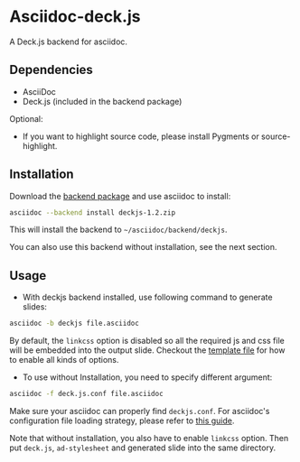 # Asciidoc-deck.js

A Deck.js backend for asciidoc. 


## Dependencies

* AsciiDoc
* Deck.js (included in the backend package)

Optional:

* If you want to highlight source code, please install Pygments or source-highlight.


## Installation

Download the [backend package][deckjs] and use asciidoc to install:

~~~~.bash
asciidoc --backend install deckjs-1.2.zip
~~~~

This will install the backend to `~/asciidoc/backend/deckjs`.

You can also use this backend without installation, see the next section.


## Usage

* With deckjs backend installed, use following command to generate slides:

~~~~.bash
asciidoc -b deckjs file.asciidoc
~~~~

By default, the `linkcss` option is disabled so all the required js and css file will be embedded into the output slide. Checkout the [template file][example] for how to enable all kinds of options.

* To use without Installation, you need to specify different argument:

~~~~.bash
asciidoc -f deck.js.conf file.asciidoc
~~~~

Make sure your asciidoc can properly find `deckjs.conf`. For asciidoc's configuration file loading strategy, please refer to [this guide][asc-conf-guide].

Note that without installation, you also have to enable `linkcss` option. Then put `deck.js`, `ad-stylesheet` and generated slide into the same directory. 



[deckjs]:https://github.com/downloads/houqp/asciidoc-deckjs/deckjs-1.2.2.zip
[deckjs-ext]:https://github.com/downloads/houqp/asciidoc-deckjs/deck.js.extended.zip
[asc-conf-guide]:http://www.methods.co.nz/asciidoc/userguide.html#X27
[example]:http://houqp.github.com/asciidoc-deckjs/example-template.asciidoc

